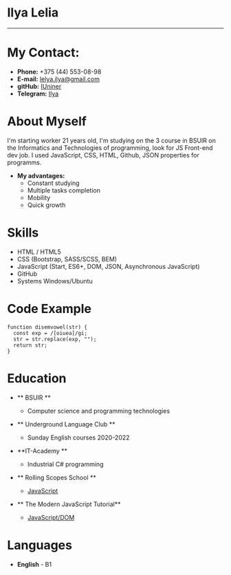  
# Ilya Lelia

***

# My Contact:

* **Phone:** +375 (44) 553-08-98
* **E-mail:** [lelya.ilya@gmail.com](lelya.ilya@gmail.com)
* **gitHub:** [IUniner](https://github.com/IUniner)
* **Telegram:** [Ilya](https://t.me/iuniner)

# About Myself
I'm starting worker 21 years old, I'm studying on the 3 course in BSUIR on the Informatics and Technologies of programming, look for JS Front-end dev job. I used  JavaScript, CSS, HTML, Github, JSON properties for programms.

* **My advantages:**
    * Constant studying
    * Multiple tasks completion
    * Mobility
    * Quick growth

# Skills

* HTML / HTML5
* CSS (Bootstrap, SASS/SCSS, BEM)
* JavaScript (Start, ES6+, DOM, JSON, Asynchronous JavaScript)
* GitHub
* Systems Windows/Ubuntu

# Code Example

```
function disemvowel(str) {
  const exp = /[oiuea]/gi;
  str = str.replace(exp, "");
  return str;
}
```

# Education

* ** BSUIR **
    * Computer science and programming technologies

* ** Underground Language Club **
    * Sunday English courses 2020-2022

* **IT-Academy **
    * Industrial C# programming

* ** Rolling Scopes School **
    * [JavaScript](https://rollingscopes.com/)

* ** The Modern JavaScript Tutorial**
    * [JavaScript/DOM](https://learn.javascript.ru/!)

# Languages

* **English** - B1
 
